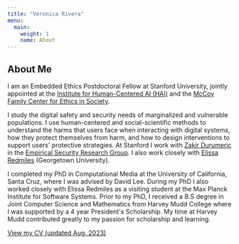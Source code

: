 ```yaml
---
title: "Veronica Rivera"
menu:
  main:
    weight: 1
    name: About
---
```


## About Me

I am an Embedded Ethics Postdoctoral Fellow at Stanford University, jointly appointed at the [Institute for Human-Centered AI (HAI)][hai] and the [McCoy Family Center for Ethics in Society][ethics-center]. 

I study the digital safety and security needs of marginalized and vulnerable populations. I use human-centered and social-scientific methods to understand the harms that users face when interacting with digital systems, how they protect themselves from harm, and how to design interventions to support users' protective strategies. At Stanford I work with [Zakir Durumeric][Zakir] in the [Empirical Security Research Group][esrg]. I also work closely with [Elissa Redmiles][Elissa] (Georgetown University). 

I completed my PhD in Computational Media at the University of California, Santa Cruz, where I was advised by David Lee. During my PhD I also worked closely with Elissa Redmiles as a visiting student at the Max Planck Institute for Software Systems. Prior to my PhD, I received a B.S degree in Joint Computer Science and Mathematics from Harvey Mudd College where I was supported by a 4 year President's Scholarship. My time at Harvey Mudd contributed greatly to my passion for scholarship and learning. 

[View my CV (updated Aug. 2023)][CV]

<!--## Research Projects
{{< project-icons image = "/images/trust.jpg">}}
#### Bias, Harassment, and Safety in Gig Work 
What are the perceptions and experiences of bias and harassment among gig workers from vulnerable groups? How do platforms further perpetuate these harms? 
{{< /project-icons >}}

{{< project-icons image = "/images/amt-icon.jpg">}}
#### Career Development on Amazon Mechanical Turk 
What are the career goals of crowdworkers on Amazon Mechanical Turk? What challenges do they face in pursuing their career goals? How do environmental factors within crowdwork platforms support or inhibit their pursuit of career goals? 
{{< /project-icons >}} -->



[hai]: https://hai.stanford.edu/
[ethics-center]: https://ethicsinsociety.stanford.edu/
[psp]: https://www.hmc.edu/admission/afford/scholarships-and-grants/merit-based-scholarships/presidents-scholars-program/ 
[CV]: /docs/Rivera_CV_Aug23.pdf
[Elissa]: https://elissaredmiles.com/
[Zakir]: https://zakird.com/
[esrg]: https://esrg.stanford.edu/



